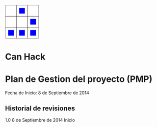 
[logo]:/art/logo/canhack.png
[about_logo]:/art/logo/logo.md
[![Nuestro logo][logo]][about_logo]

 
Can Hack
==================

Plan de Gestion del proyecto (PMP)
==============================
Fecha de Inicio: 8 de Septiembre de 2014

Historial de revisiones
-------------------------


1.0    8 de Septiembre de 2014    Inicio 


